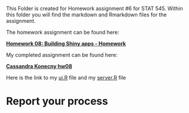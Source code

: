 This Folder is created for Homework assignment #6 for STAT 545. Within this folder you will find the markdown and Rmarkdown files for the assignment. 

The homework assignment can be found here:

[**Homework 08: Building Shiny apps - Homework**](http://stat545.com/hw08_shiny.html)

My completed assignment can be found here: 

[**Cassandra Konecny hw08**](https://konecny.shinyapps.io/BC_Liq_App/)

Here is the link to my [ui.R](https://github.com/CassKon/STAT545-hw-konecny-cassandra/blob/d8d069e5e3fe552a228697214356891485532791/hw-8/BC_Liq_App/server.R) file and my [server.R](https://github.com/CassKon/STAT545-hw-konecny-cassandra/blob/d8d069e5e3fe552a228697214356891485532791/hw-8/BC_Liq_App/server.R) file

# Report your process
